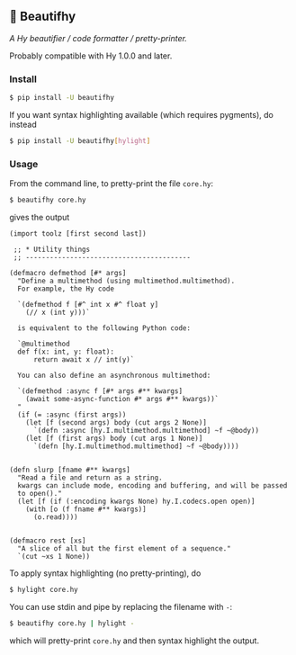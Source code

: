 ## 🦑 Beautifhy

*A Hy beautifier / code formatter / pretty-printer.*

Probably compatible with Hy 1.0.0 and later.


### Install

```bash
$ pip install -U beautifhy
```

If you want syntax highlighting available (which requires pygments), do instead

```bash
$ pip install -U beautifhy[hylight]
```


### Usage

From the command line, to pretty-print the file `core.hy`:
```bash
$ beautifhy core.hy
```
gives the output

```hylang
(import toolz [first second last])

 ;; * Utility things
 ;; -----------------------------------------

(defmacro defmethod [#* args]
  "Define a multimethod (using multimethod.multimethod).
  For example, the Hy code

  `(defmethod f [#^ int x #^ float y]
    (// x (int y)))`

  is equivalent to the following Python code:

  `@multimethod
  def f(x: int, y: float):
      return await x // int(y)`

  You can also define an asynchronous multimethod:

  `(defmethod :async f [#* args #** kwargs]
    (await some-async-function #* args #** kwargs))`
  "
  (if (= :async (first args))
    (let [f (second args) body (cut args 2 None)]
      `(defn :async [hy.I.multimethod.multimethod] ~f ~@body))
    (let [f (first args) body (cut args 1 None)]
      `(defn [hy.I.multimethod.multimethod] ~f ~@body))))


(defn slurp [fname #** kwargs]
  "Read a file and return as a string.
  kwargs can include mode, encoding and buffering, and will be passed
  to open()."
  (let [f (if (:encoding kwargs None) hy.I.codecs.open open)]
    (with [o (f fname #** kwargs)]
      (o.read))))


(defmacro rest [xs]
  "A slice of all but the first element of a sequence."
  `(cut ~xs 1 None))
```

To apply syntax highlighting (no pretty-printing), do
```bash
$ hylight core.hy
```

You can use stdin and pipe by replacing the filename with `-`:
```bash
$ beautifhy core.hy | hylight -
```
which will pretty-print `core.hy` and then syntax highlight the output.
